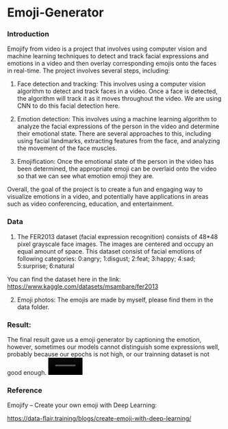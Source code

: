 # Emoji-Generator

### Introduction
Emojify from video is a project that involves using computer vision and machine learning techniques to detect and track facial expressions and emotions in a video and then overlay corresponding emojis onto the faces in real-time.
The project involves several steps, including:
1. Face detection and tracking: 
This involves using a computer vision algorithm to detect and track faces in a video. Once a face is detected, the algorithm will track it as it moves throughout the video. We are using CNN to do this facial detection here.

2. Emotion detection: 
This involves using a machine learning algorithm to analyze the facial expressions of the person in the video and determine their emotional state. There are several approaches to this, including using facial landmarks, extracting features from the face, and analyzing the movement of the face muscles.

3. Emojification: 
Once the emotional state of the person in the video has been determined, the appropriate emoji can be overlaid onto the video so that we can see what emotion emoji they are.


Overall, the goal of the project is to create a fun and engaging way to visualize emotions in a video, and potentially have applications in areas such as video conferencing, education, and entertainment.

### Data
1. The FER2013 dataset (facial expression recognition) consists of 48*48 pixel grayscale face images. The images are centered and occupy an equal amount of space. This dataset consist of facial emotions of following categories:
0:angry; 1:disgust; 2:feat; 3:happy; 4:sad; 5:surprise; 6:natural

You can find the dataset here in the link: https://www.kaggle.com/datasets/msambare/fer2013

2. Emoji photos: The emojis are made by myself, please find them in the data folder.

### Result:
The final result gave us a emoji generator by captioning the emotion, however, sometimes our models cannot distinguish some expressions well, probably because our epochs is not high, or our trainning dataset is not good enough.
<video src='https://user-images.githubusercontent.com/90078254/221697560-d231276c-e5e5-4f51-bc52-cbd6e64dc2c6.mov' width=80>

### Reference
Emojify – Create your own emoji with Deep Learning:

https://data-flair.training/blogs/create-emoji-with-deep-learning/
